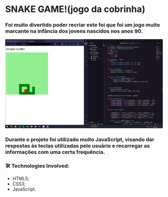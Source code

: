 <h1>SNAKE GAME!(jogo da cobrinha)</h2>

<h3> Foi muito divertido poder recriar este foi que foi um jogo muito marcante na infância dos jovens nascidos nos anos 90.</h3>

<p align="center">
<img src="https://github.com/fonluc/snake-game/blob/main/snake-game.png" alt="snake-game" border="0">
</p>


<h3>
Durante o projeto foi utilizado muito JavaScript, visando dar respostas às teclas utilizadas pelo usuário e recarregar as informações com uma certa frequência.</h3>


<h3>🛠 Technologies Involved:</h3>

- HTML5;
- CSS3;
- JavaScript.
